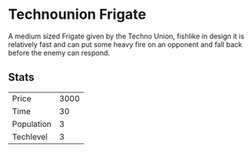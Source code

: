 # Technounion Frigate

A medium sized Frigate given by the Techno Union, fishlike in design it is relatively fast and can put some heavy fire on an opponent and fall back before the enemy can respond.

## Stats

<table>
    <tr>
        <td>Price</td>
        <td>3000</td>
    </tr>
    <tr>
        <td>Time</td>
        <td>30</td>
    </tr>
    <tr>
        <td>Population</td>
        <td>3</td>
    </tr>
    <tr>
        <td>Techlevel</td>
        <td>3</td>
    </tr>
</table>

